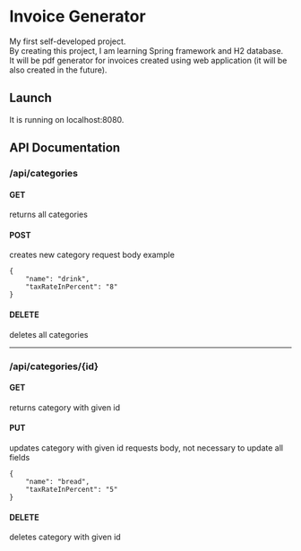 # Invoice Generator
My first self-developed project.  
By creating this project, I am learning Spring framework and H2 database.  
It will be pdf generator for invoices created using web application (it will be also created in the future).  

## Launch  
It is running on localhost:8080.

## API Documentation  
 
### /api/categories  

#### GET
returns all categories 
#### POST 
creates new category
request body example
```
{
    "name": "drink",
    "taxRateInPercent": "8"
}
```
#### DELETE
deletes all categories
***
### /api/categories/{id}
#### GET
returns category with given id
#### PUT
updates category with given id
requests body, not necessary to update all fields
```
{
    "name": "bread",
    "taxRateInPercent": "5"
}
```
#### DELETE
deletes category with given id
